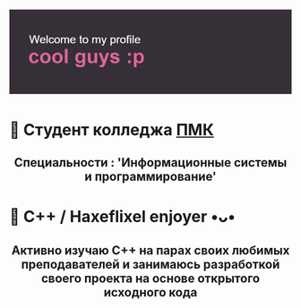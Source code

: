 # ![](https://github.com/k11sann/k11sann/blob/main/header.png) 
<h1 align="left">🌷 Cтудент колледжа <a href="https://sielom.ru/pytach-college/sveden">ПМК</a></h1>
<h2 align="center">Специальности : 'Информационные системы и программирование'</h2>
<h1 align="left">🌷 C++ / Haxeflixel enjoyer •ᴗ•</h1>
<h2 align="center">Активно изучаю C++ на парах своих любимых преподавателей 
и занимаюсь разработкой своего проекта на основе открытого исходного кода</h2>
<!---
k11sann/k11sann is a ✨ special ✨ repository because its `README.md` (this file) appears on your GitHub profile.
You can click the Preview link to take a look at your changes.
--->
